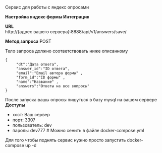 

Сервис для работы с яндекс опросами


**Настройка яндекс формы Интеграция**

**URL**   
http://{адрес вашего сервера}:8888/api/v1/answers/save/  

**Метод запроса** POST  

Тело запроса должно соответствовать ниже описанному
```
{
     "dt":"Дата ответа", 
     "answer_id":"ID ответа",
     "email":"Email автора формы" ,
     "form_id":"ID формы" ,
     "name":"Название" ,
     "answers":"Ответы на все вопросы" 
} 
```

После запуска вашы опросы пишуться в базу mysql на вашем сервере  
**Доступы**   
  - хост: Ваш сервер
  - порт: 3307
  - пользователь: dev
  - пароль: dev777 # Можно сенить в файле docker-compose.yml


Для того чтобы поднять сервис нужно просто запустить docker-compose up -d